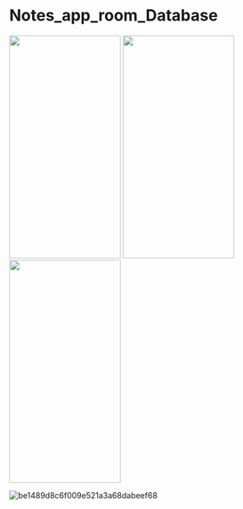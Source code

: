 # Notes_app_room_Database


<img src="https://user-images.githubusercontent.com/91980956/147358915-f5a257e9-2c72-46a9-92b9-d7c843920b35.jpg" width="200" height="400" />
<img src="https://user-images.githubusercontent.com/91980956/147489747-6a51db0f-1b36-4808-b8b5-e4134bc15fc6.jpg" width="200" height="400" />
<img src="https://user-images.githubusercontent.com/91980956/147660616-cb1bddd8-22ca-4ae0-b8e0-c2fade15d7fc.jpg" width="200" height="400" />

![be1489d8c6f009e521a3a68dabeef68](https://user-images.githubusercontent.com/91980956/158202949-9429fff0-e826-4aba-b1a0-28ea44b4763a.jpg)





